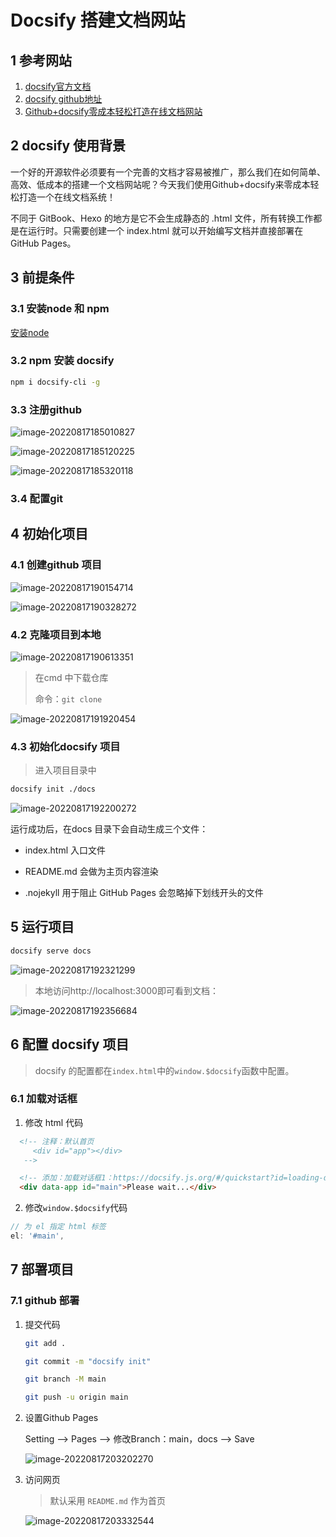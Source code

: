 # Docsify 搭建文档网站

## 1 参考网站
1. [docsify官方文档](https://docsify.js.org/#/?id=docsify)
2. [docsify github地址](https://github.com/docsifyjs/docsify/)
3. [Github+docsify零成本轻松打造在线文档网站](https://cloud.tencent.com/developer/news/675461)


## 2 docsify 使用背景

一个好的开源软件必须要有一个完善的文档才容易被推广，那么我们在如何简单、高效、低成本的搭建一个文档网站呢？今天我们使用Github+docsify来零成本轻松打造一个在线文档系统！

不同于 GitBook、Hexo 的地方是它不会生成静态的 .html 文件，所有转换工作都是在运行时。只需要创建一个 index.html 就可以开始编写文档并直接部署在 GitHub Pages。

## 3 前提条件
### 3.1 安装node 和 npm 
[安装node](https://www.cnblogs.com/xilifeng/p/5538711.html)

### 3.2 npm 安装 docsify
```bash
npm i docsify-cli -g
```

### 3.3 注册github 

![image-20220817185010827](https://83-cloud-space.oss-cn-shenzhen.aliyuncs.com/File/HaloFile/202208171850942.png)

![image-20220817185120225](https://83-cloud-space.oss-cn-shenzhen.aliyuncs.com/File/HaloFile/202208171851328.png)

![image-20220817185320118](https://83-cloud-space.oss-cn-shenzhen.aliyuncs.com/File/HaloFile/202208171853261.png)

### 3.4 配置git



## 4 初始化项目

### 4.1 创建github 项目

![image-20220817190154714](https://83-cloud-space.oss-cn-shenzhen.aliyuncs.com/File/HaloFile/202208171901794.png)

![image-20220817190328272](https://83-cloud-space.oss-cn-shenzhen.aliyuncs.com/File/HaloFile/202208171903362.png)

### 4.2 克隆项目到本地

![image-20220817190613351](https://83-cloud-space.oss-cn-shenzhen.aliyuncs.com/File/HaloFile/202208171906439.png)

> 在cmd 中下载仓库
>
> 命令：`git clone`

![image-20220817191920454](https://83-cloud-space.oss-cn-shenzhen.aliyuncs.com/File/HaloFile/202208171919510.png)

### 4.3 初始化docsify 项目

> 进入项目目录中

```bash
docsify init ./docs
```

![image-20220817192200272](https://83-cloud-space.oss-cn-shenzhen.aliyuncs.com/File/HaloFile/202208171922349.png)

运行成功后，在docs 目录下会自动生成三个文件：

- index.html 入口文件 

- README.md 会做为主页内容渲染 

- .nojekyll 用于阻止 GitHub Pages 会忽略掉下划线开头的文件

## 5 运行项目

```bash
docsify serve docs
```

![image-20220817192321299](https://83-cloud-space.oss-cn-shenzhen.aliyuncs.com/File/HaloFile/202208171923379.png)

> 本地访问http://localhost:3000即可看到文档：

![image-20220817192356684](https://83-cloud-space.oss-cn-shenzhen.aliyuncs.com/File/HaloFile/202208171923757.png)

## 6 配置 docsify 项目

> docsify 的配置都在`index.html`中的`window.$docsify`函数中配置。

### 6.1 加载对话框

1. 修改 html 代码

```html
  <!-- 注释：默认首页
     <div id="app"></div>
   -->

  <!-- 添加：加载对话框1：https://docsify.js.org/#/quickstart?id=loading-dialog -->
  <div data-app id="main">Please wait...</div>
```

2. 修改`window.$docsify`代码

```javascript
// 为 el 指定 html 标签
el: '#main',
```

## 7 部署项目

### 7.1 github 部署

1. 提交代码

   ```bash
   git add .
   
   git commit -m "docsify init"
   
   git branch -M main
   
   git push -u origin main
   ```

2. 设置Github Pages

   Setting –> Pages –> 修改Branch：main，docs –> Save

   ![image-20220817203202270](https://83-cloud-space.oss-cn-shenzhen.aliyuncs.com/File/HaloFile/202208172032367.png)

3. 访问网页

   > 默认采用 `README.md` 作为首页

	![image-20220817203332544](https://83-cloud-space.oss-cn-shenzhen.aliyuncs.com/File/HaloFile/202208172033630.png)
